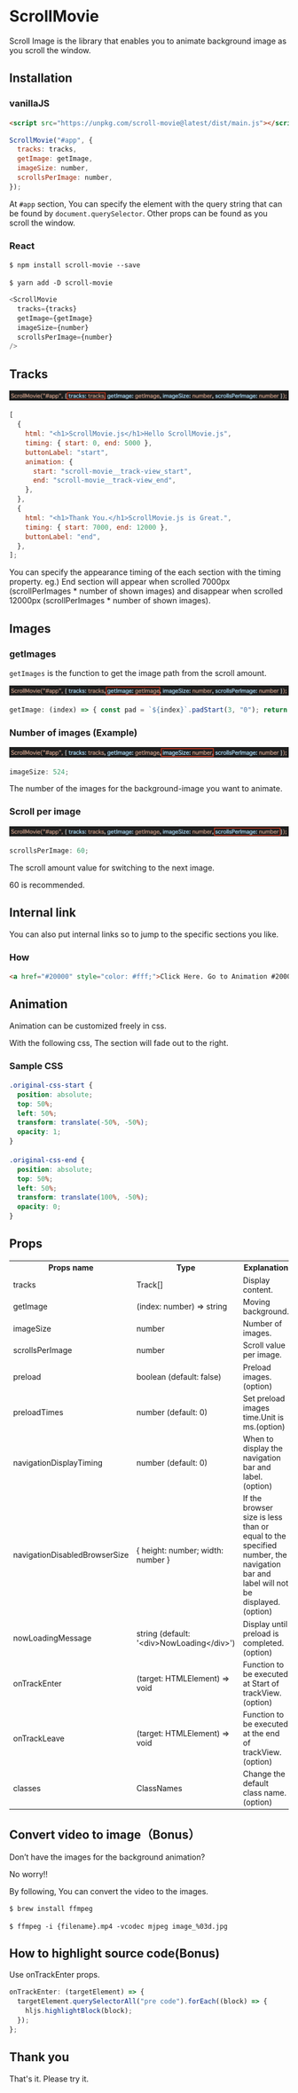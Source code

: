 # ScrollMovie

Scroll Image is the library that enables you to animate background image as you scroll the window.

## Installation

### vanillaJS

```html
<script src="https://unpkg.com/scroll-movie@latest/dist/main.js"></script>
```

```javascript
ScrollMovie("#app", {
  tracks: tracks,
  getImage: getImage,
  imageSize: number,
  scrollsPerImage: number,
});
```

At `#app` section, You can specify the element with the query string that can be found by `document.querySelector`.
Other props can be found as you scroll the window.

### React

```shell
$ npm install scroll-movie --save

$ yarn add -D scroll-movie
```

```javascript
<ScrollMovie
  tracks={tracks}
  getImage={getImage}
  imageSize={number}
  scrollsPerImage={number}
/>
```

## Tracks

<img src="img/tracks.png" />

```javascript
[
  {
    html: "<h1>ScrollMovie.js</h1>Hello ScrollMovie.js",
    timing: { start: 0, end: 5000 },
    buttonLabel: "start",
    animation: {
      start: "scroll-movie__track-view_start",
      end: "scroll-movie__track-view_end",
    },
  },
  {
    html: "<h1>Thank You.</h1>ScrollMovie.js is Great.",
    timing: { start: 7000, end: 12000 },
    buttonLabel: "end",
  },
];
```

You can specify the appearance timing of the each section with the timing property. eg.) End section will appear when scrolled 7000px (scrollPerImages \* number of shown images) and disappear when scrolled 12000px (scrollPerImages \* number of shown images).

## Images

### getImages

`getImages` is the function to get the image path from the scroll amount.

<img src="./img/getImage.png" />

```javascript
getImage: (index) => { const pad = `${index}`.padStart(3, "0"); return `images/image_${pad}.jpg`;
```

### Number of images (Example)

<img src="./img/imageSize.png" />

```javascript
imageSize: 524;
```

The number of the images for the background-image you want to animate.

### Scroll per image

<img src="./img/scrollsPerImage.png" />

```javascript
scrollsPerImage: 60;
```

The scroll amount value for switching to the next image.

60 is recommended.

## Internal link

You can also put internal links so to jump to the specific sections you like.

### How

```html
<a href="#20000" style="color: #fff;">Click Here. Go to Animation #20000</a>;
```

## Animation

Animation can be customized freely in css.

With the following css, The section will fade out to the right.

### Sample CSS

```css
.original-css-start {
  position: absolute;
  top: 50%;
  left: 50%;
  transform: translate(-50%, -50%);
  opacity: 1;
}

.original-css-end {
  position: absolute;
  top: 50%;
  left: 50%;
  transform: translate(100%, -50%);
  opacity: 0;
}
```

## Props

<table>
  <tr>
    <th>Props name</th>
    <th>Type</th>
    <th>Explanation</th>
  </tr>
  <tr>
    <td>tracks</td>
    <td>Track[]</td>
    <td>Display content.</td>
  </tr>
  <tr>
    <td>getImage</td>
    <td>(index: number) => string</td>
    <td>Moving background.</td>
  </tr>
  <tr>
    <td>imageSize</td>
    <td>number</td>
    <td>Number of images.</td>
  </tr>
  <tr>
    <td>scrollsPerImage</td>
    <td>number</td>
    <td>Scroll value per image.</td>
  </tr>
  <tr>
    <td>preload</td>
    <td>boolean (default: false)</td>
    <td>Preload images.(option)</td>
  </tr>
  <tr>
    <td>preloadTimes</td>
    <td>number (default: 0)</td>
    <td>Set preload images time.Unit is ms.(option)</td>
  </tr>
  <tr>
    <td>navigationDisplayTiming</td>
    <td>number (default: 0)</td>
    <td>When to display the navigation bar and label.(option)</td>
  </tr>
  <tr>
    <td>navigationDisabledBrowserSize</td>
    <td>{ height: number; width: number }</td>
    <td>
      If the browser size is less than or equal to the specified number,
      the navigation bar and label will not be displayed.(option)
    </td>
  </tr>
  <tr>
    <td>nowLoadingMessage</td>
    <td>string (default: '&lt;div&gt;NowLoading&lt;/div&gt;')</td>
    <td>Display until preload is completed.(option)</td>
  </tr>
  <tr>
    <td>onTrackEnter</td>
    <td>(target: HTMLElement) => void</td>
    <td>Function to be executed at Start of trackView.(option)</td>
  </tr>
  <tr>
    <td>onTrackLeave</td>
    <td>(target: HTMLElement) => void</td>
    <td>Function to be executed at the end of trackView.(option)</td>
  </tr>
  <tr>
    <td>classes</td>
    <td>ClassNames</td>
    <td>Change the default class name.(option)</td>
  </tr>
</table>

## Convert video to image（Bonus）

Don’t have the images for the background animation?

No worry!!

By following, You can convert the video to the images.

```shell
$ brew install ffmpeg

$ ffmpeg -i {filename}.mp4 -vcodec mjpeg image_%03d.jpg
```

## How to highlight source code(Bonus)

Use onTrackEnter props.

```javascript
onTrackEnter: (targetElement) => {
  targetElement.querySelectorAll("pre code").forEach((block) => {
    hljs.highlightBlock(block);
  });
};
```

## Thank you

That's it. Please try it.
